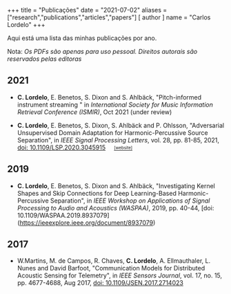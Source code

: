 +++
title = "Publicações"
date = "2021-07-02"
aliases = ["research","publications","articles","papers"]
[ author ]
  name = "Carlos Lordelo"
+++

Aqui está uma lista das minhas publicações por ano.

Nota: *Os PDFs são apenas para uso pessoal. Direitos autorais são reservados pelas editoras*

## 2021

* **C. Lordelo**, E. Benetos, S. Dixon and S. Ahlbäck, "Pitch-informed instrument streaming " in *International Society for Music Information Retrieval Conference (ISMIR)*, Oct 2021 (under review) 

* **C. Lordelo**, E. Benetos, S. Dixon, S. Ahlbäck and P. Ohlsson, "Adversarial Unsupervised Domain Adaptation for Harmonic-Percussive Source Separation", in *IEEE Signal Processing Letters*, vol. 28, pp. 81-85, 2021, [doi: 10.1109/LSP.2020.3045915](https://ieeexplore.ieee.org/document/9298783) &nbsp; &nbsp;        [<sub><sup>[website]</sup></sub>](http://c4dm.eecs.qmul.ac.uk/auda-hpss/)

## 2019

* **C. Lordelo**, E. Benetos, S. Dixon and S. Ahlbäck, "Investigating Kernel Shapes and Skip Connections for Deep Learning-Based Harmonic-Percussive Separation", in *IEEE Workshop on Applications of Signal Processing to Audio and Acoustics (WASPAA)*, 2019, pp. 40-44, [doi: 10.1109/WASPAA.2019.8937079] (https://ieeexplore.ieee.org/document/8937079)

## 2017

* W.Martins, M. de Campos, R. Chaves, **C. Lordelo**, A. Ellmauthaler, L. Nunes and David Barfoot,  "Communication Models for Distributed Acoustic Sensing for Telemetry", in *IEEE Sensors Journal*, vol. 17, no. 15, pp. 4677-4688, Aug 2017, [doi: 10.1109/JSEN.2017.2714023](https://ieeexplore.ieee.org/document/7945490)

